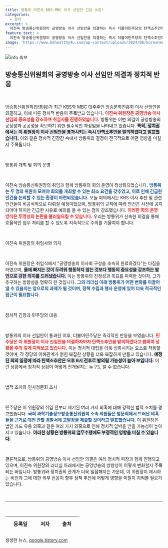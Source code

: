 ```yaml
---
title: 방통위 이진숙 KBS·MBC 이사 선임안 긴급 소집!
categories:
  - 정치
excerpt: >
  이진숙 방송통신위원장이 공영방송 이사 선임안을 의결하는 즉시 더불어민주당의 탄핵소추안이 발의될 예정이다. 방통위의 향후 운영이 장기 마비될 우려와 함께, 이 위원장에 대한 법적 조치도 예고되고 있어 뜨거운 정치적 논란이 예상된다.
feature_text: >
  이진숙 방송통신위원장이 공영방송 이사 선임안을 의결하는 즉시 더불어민주당의 탄핵소추안이 발의될 예정이다. 방통위의 향후 운영이 장기 마비될 우려와 함께, 이 위원장에 대한 법적 조치도 예고되고 있어 뜨거운 정치적 논란이 예상된다.
image: 'https://www.behealthy4u.com/wp-content/uploads/2024/06/koreanews.jpg'
---
```


<p><img src="https://www.behealthy4u.com/wp-content/uploads/2024/06/koreanews.jpg" alt="info 속보" /></p>

<h2 data-ke-size="size26">방송통신위원회의 공영방송 이사 선임안 의결과 정치적 반응</h2>

<p data-ke-size="size16">&nbsp;</p>

<p>방송통신위원회(방통위)가 최근 KBS와 MBC 대주주인 방송문화진흥회 이사 선임안을 의결하고, 이에 따른 정치적 반응이 주목받고 있습니다. <b><span style="color: #ee2323;">이진숙 위원장은 공영방송 이사 선임의 중요성을 강조하며 취임사를 진행하였습니다.</span></b> 방통위는 이번 의결이 공영방송의 공정성과 공공성을 확보하기 위한 필수적인 과정임을 나타내고 있습니다. <b><span style="background-color: #21538527;">특히, 정치권에서는 이 위원장이 이사 선임안을 통과시키는 즉시 탄핵소추안을 발의하겠다고 발표했습니다.</span></b> 이와 같은 정치적 긴장감 속에서 방통위의 결정이 전국적으로 어떤 영향을 미칠지 주목됩니다. </p>

<p data-ke-size="size16">&nbsp;</p>

<p>방통위 개최 및 회의 운영</p>

<p data-ke-size="size16">&nbsp;</p>

<p>이진숙 방송통신위원장의 취임과 함께 방통위의 회의 운영이 정상화되었습니다. <b><span style="color: #1a5490;">방통위는 두 명의 위원이 모여야 회의를 개최할 수 있는 최소 요건을 갖추었고, 이로 인해 긴급한 안건을 논의할 수 있는 환경이 마련되었습니다.</span></b> 오늘 회의에서는 KBS 이사 추천 및 관련 안건들이 비공식적으로 다뤄질 예정이었으며, 방통위의 규칙에 따라 안건은 사전에 공지되어야 하지만 긴급한 사유로 예외를 둘 수 있는 점이 강조됐습니다. <b><span style="color: #ee2323;">이러한 회의 운영 방식은 투명성의 논란을 불러일으킬 수 있습니다.</span></b> 우리는 방통위가 신속한 의결을 통해 효율적인 업무 처리를 할 수 있도록 지속적으로 주의를 기울여야 합니다.</p>

<p data-ke-size="size16">&nbsp;</p>

<p>이진숙 위원장의 취임사와 의지</p>

<p data-ke-size="size16">&nbsp;</p>

<p>이진숙 위원장은 취임식에서 "공영방송의 이사회 구성을 조속히 완료하겠다"는 다짐을 하였으며, <b><span style="background-color: #21538527;">물에 빠지는 것이 두려워 행동하지 않는 것보다 행동의 중요성을 강조하는 발언으로 강한 의지를 드러냈습니다.</span></b> 이는 방통위의 진정성과 목표를 피력한 것이자, 그가 추구하는 방향성을 명확히 한 것입니다. <b><span style="color: #1a5490;">그의 리더십 아래 방통위가 어떤 변화를 이끌어낼 수 있을지는 앞으로의 과제가 될 것이며, 정책 수립과 행사 운영에 있어 더욱 적극적인 접근이 필요합니다.</span></b></p>

<p data-ke-size="size16">&nbsp;</p>

<p>정치적 긴장과 민주당의 대응</p>

<p data-ke-size="size16">&nbsp;</p>

<p>방통위의 이사 선임안이 통과된 이후, 더불어민주당은 즉각적인 반응을 보였습니다. <b><span style="color: #ee2323;">민주당은 이 위원장이 이사 선임안을 의결하자마자 탄핵소추안을 발의하겠다고 밝히며 상황을 주의 깊게 지켜보고 있습니다.</span></b> 이는 정치적 대립을 더욱 심화시키는 요소로 작용할 것이며, 각 정당의 이해관계가 얽힌 복잡한 상황을 더욱 복잡하게 만들고 있습니다. <b><span style="background-color: #21538527;">예정된 회의 일정에 따라 탄핵소추안은 오후 6시 전후로 발의될 가능성이 높아 보입니다.</span></b> 이런 상황에서 정치적 상황이 어떻게 전개될지는 누구도 알 수 없습니다.</p>

<p data-ke-size="size16">&nbsp;</p>

<p>법적 조치와 인사청문회 조사</p>

<p data-ke-size="size16">&nbsp;</p>

<p>민주당은 이 위원장의 취임 전부터 제기된 여러 가지 의혹에 대해 강력한 법적 조치를 경고했습니다. <b><span style="color: #1a5490;">국회 과학기술정보방송통신위원회 소속 의원들은 청문회에서 드러난 의혹들을 근거로 대전 관할 경찰서에 고발장을 제출할 것이라고 발표했습니다.</span></b> 이 위원장은 법인 카드 유용 의혹과 같은 여러 가지 의혹으로 인해 정치적 압박을 받을 가능성이 높아지고 있습니다. <b><span style="background-color: #21538527;">이러한 상황은 방통위의 업무수행에도 부정적인 영향을 미칠 수 있습니다.</span></b></p>

<p data-ke-size="size16">&nbsp;</p>

<p>결론적으로, 방통위의 공영방송 이사 선임안 의결은 여러 정치적 파장과 함께 진행되고 있으며, 이진숙 위원장의 리더십 아래에서는 공영방송의 방향성이 어떻게 변화할지 주목되는 바입니다. 방통위와 정치권의 관계가 더욱 밀접해지는 가운데, 이 위원장이 제시하는 비전과 그에 대한 외부 반응이 향후 정책 추진에 어떻게 영향을 미칠지 지켜볼 필요가 있습니다. </p>

<p data-ke-size="size16">&nbsp;</p>

<hr/>

<p data-ke-size="size16">&nbsp;</p>

<table style="width: 100%; height: 50px;">
<tbody>
<tr>
<td style="text-align: center; height: 50px;"><b>등록일</b></td>
<td style="text-align: center; height: 50px;"><b>저자</b></td>
<td style="text-align: center; height: 50px;"><b>출처</b></td>
</tr>
<tr>
<td style="text-align: center; height: 50px;">2024.7.31</td>
<td style="text-align: center; height: 50px;">작성자</td>
<td style="text-align: center; height: 50px;">출처 링크</td>
</tr>
</tbody>
</table>
생생한 뉴스, <a href="https://qoogle.tistory.com" rel="dofollow">qoogle.tistory.com</a>


